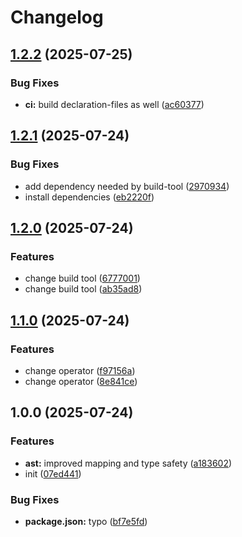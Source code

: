 # Changelog

## [1.2.2](https://github.com/OGS-GmbH/rsql/compare/v1.2.1...v1.2.2) (2025-07-25)


### Bug Fixes

* **ci:** build declaration-files as well ([ac60377](https://github.com/OGS-GmbH/rsql/commit/ac603774962adb9b10b2340e35e391fc331ea898))

## [1.2.1](https://github.com/OGS-GmbH/rsql/compare/v1.2.0...v1.2.1) (2025-07-24)


### Bug Fixes

* add dependency needed by build-tool ([2970934](https://github.com/OGS-GmbH/rsql/commit/29709341029917173b739692488a28fee38e2b89))
* install dependencies ([eb2220f](https://github.com/OGS-GmbH/rsql/commit/eb2220fc1658b2699d018fac3ce982a276237ed3))

## [1.2.0](https://github.com/OGS-GmbH/rsql/compare/v1.1.0...v1.2.0) (2025-07-24)


### Features

* change build tool ([6777001](https://github.com/OGS-GmbH/rsql/commit/6777001e219456bc11ed70302107efe52e023f7f))
* change build tool ([ab35ad8](https://github.com/OGS-GmbH/rsql/commit/ab35ad82cfc165392b6106f7bf2f7b2d6595c81e))

## [1.1.0](https://github.com/OGS-GmbH/rsql/compare/v1.0.0...v1.1.0) (2025-07-24)


### Features

* change operator ([f97156a](https://github.com/OGS-GmbH/rsql/commit/f97156a57b8c74bd195f974da2718dc11a0267ba))
* change operator ([8e841ce](https://github.com/OGS-GmbH/rsql/commit/8e841ce7f8e8496275c131dad79c052c3fd8e65f))

## 1.0.0 (2025-07-24)


### Features

* **ast:** improved mapping and type safety ([a183602](https://github.com/OGS-GmbH/rsql/commit/a183602e9b4eecb84f0f3fa647576d6e1d27c687))
* init ([07ed441](https://github.com/OGS-GmbH/rsql/commit/07ed4417cbb0382fece41ba6db2b8707150504fd))


### Bug Fixes

* **package.json:** typo ([bf7e5fd](https://github.com/OGS-GmbH/rsql/commit/bf7e5fd8b731a52c473947ddf7d78b2d3b7f58d8))
